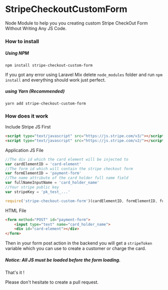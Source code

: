 # StripeCheckoutCustomForm
Node Module to help you you creating custom Stripe CheckOut Form Without Writing Any JS Code.


### How to install
##### Using NPM
`npm install stripe-checkout-custom-form`

If you got any error using Laravel Mix delete `node_modules` folder and run `npm install` and everything should work just perfect.

##### using Yarn (Recommended)
`yarn add stripe-checkout-custom-form`

### How does  it work
Include Stripe JS First
```html
<script type="text/javascript" src="https://js.stripe.com/v3/"></script>
<script type="text/javascript" src="https://js.stripe.com/v2/"></script>
```

Application JS File
```javascript
//The div id which the card element will be injected to
var cardElementID = 'card-element'
//The form id which will contain the stripe checkout form
var formElementID = 'payment-form'
//The name attribute of the card holder full name field
var fullNameInputName = 'card_holder_name'
//Your stripe public key
var stripeKey = 'pk_test_...'

require('stripe-checkout-custom-form')(cardElementID, formElementID, fullNameInputName, stripeKey)
```
HTML File
```html
<form method="POST" id="payment-form">
    <input type="text" name="card_holder_name">
    <div id="card-element"></div>
</form>
```
Then in your form post action in the backend you will get a `stripeToken` variable which you can use to create a customer or charge the card.

##### Notice: All JS must be loaded before the form loading.
That's it !

Please don't hesitate to create a pull request.
